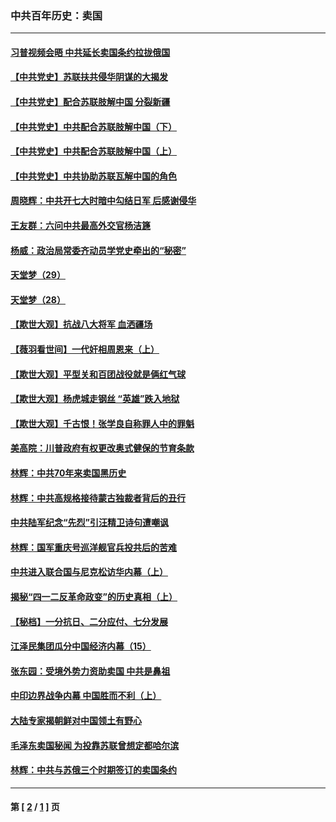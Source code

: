 ### 中共百年历史：卖国
---
#### [习普视频会晤 中共延长卖国条约拉拢俄国](../../pages/nf1176117/n13060971.md?01100430) 
#### [【中共党史】苏联扶共侵华阴谋的大揭发](../../pages/nf1176117/n13056050.md?01100430) 
#### [【中共党史】配合苏联肢解中国 分裂新疆](../../pages/nf1176117/n13040700.md?01100430) 
#### [【中共党史】中共配合苏联肢解中国（下）](../../pages/nf1176117/n13035660.md?01100430) 
#### [【中共党史】中共配合苏联肢解中国（上）](../../pages/nf1176117/n13030262.md?01100430) 
#### [【中共党史】中共协助苏联瓦解中国的角色](../../pages/nf1176117/n13018109.md?01100430) 
#### [周晓辉：中共开七大时暗中勾结日军 后感谢侵华](../../pages/nf1176117/n12921960.md?01100430) 
#### [王友群：六问中共最高外交官杨洁篪](../../pages/nf1176117/n12836495.md?01100430) 
#### [杨威：政治局常委齐动员学党史牵出的“秘密”](../../pages/nf1176117/n12764642.md?01100430) 
#### [天堂梦（29）](../../pages/nf1176117/n12408465.md?01100430) 
#### [天堂梦（28）](../../pages/nf1176117/n12408309.md?01100430) 
#### [【欺世大观】抗战八大将军 血洒疆场](../../pages/nf1176117/n12357044.md?01100430) 
#### [【薇羽看世间】一代奸相周恩来（上）](../../pages/nf1176117/n12401109.md?01100430) 
#### [【欺世大观】平型关和百团战役就是俩红气球](../../pages/nf1176117/n12359157.md?01100430) 
#### [【欺世大观】杨虎城走钢丝 “英雄”跌入地狱](../../pages/nf1176117/n12358840.md?01100430) 
#### [【欺世大观】千古恨！张学良自称罪人中的罪魁](../../pages/nf1176117/n12358629.md?01100430) 
#### [美高院：川普政府有权更改奥式健保的节育条款](../../pages/nf1176117/n12242171.md?01100430) 
#### [林辉：中共70年来卖国黑历史](../../pages/nf1176117/n11552181.md?01100430) 
#### [林辉：中共高规格接待蒙古独裁者背后的丑行](../../pages/nf1176117/n11225005.md?01100430) 
#### [中共陆军纪念“先烈”引汪精卫诗句遭嘲讽](../../pages/nf1176117/n11153345.md?01100430) 
#### [林辉：国军重庆号巡洋舰官兵投共后的苦难](../../pages/nf1176117/n10997801.md?01100430) 
#### [中共进入联合国与尼克松访华内幕（上）](../../pages/nf1176117/n10138788.md?01100430) 
#### [揭秘“四一二反革命政变”的历史真相（上）](../../pages/nf1176117/n9996650.md?01100430) 
#### [【秘档】一分抗日、二分应付、七分发展](../../pages/nf1176117/n9331484.md?01100430) 
#### [江泽民集团瓜分中国经济内幕（15）](../../pages/nf1176117/n9268584.md?01100430) 
#### [张东园：受境外势力资助卖国 中共是鼻祖](../../pages/nf1176117/n9272480.md?01100430) 
#### [中印边界战争内幕 中国胜而不利（上）](../../pages/nf1176117/n9252458.md?01100430) 
#### [大陆专家揭朝鲜对中国领土有野心](../../pages/nf1176117/n9074056.md?01100430) 
#### [毛泽东卖国秘闻 为投靠苏联曾想定都哈尔滨](../../pages/nf1176117/n9058631.md?01100430) 
#### [林辉：中共与苏俄三个时期签订的卖国条约](../../pages/nf1176117/n9036062.md?01100430) 

---
#### 第 [ [2](./2.md?01100430) / [1](./1.md?01100430) ] 页
